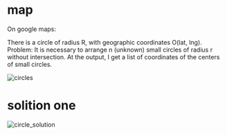 # map

On google maps:

There is a circle of radius R, with geographic coordinates O(lat, lng).
Problem: It is necessary to arrange n (unknown) small circles of radius r without intersection. At the output, I get a list of coordinates of the centers of small circles.

![circles](https://user-images.githubusercontent.com/49754258/191610390-be35dde1-1dd6-4917-bb80-b1466cd18e50.png)

# solition one
![circle_solution](https://user-images.githubusercontent.com/49754258/191626941-399f4c50-6012-4378-a551-377628bf603f.png)
